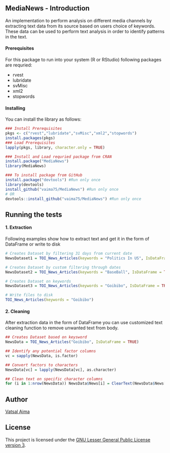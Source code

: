 ## MediaNews - Introduction
  
An implementation to perform analysis on different media channels by extracting text data from its source based on users choice of keywords. These data can be used to perform text analysis in order to identify patterns in the text.

#### Prerequisites

For this package to run into your system (R or RStudio) following packages are requried:

* rvest
* lubridate
* svMisc
* xml2
* stopwords

#### Installing

You can install the library as follows:

```r
### Install Prerequisites
pkgs <- c("rvest","lubridate","svMisc","xml2","stopwords")
install.packages(pkgs)
### Load Prerequisites
lapply(pkgs, library, character.only = TRUE)

### Install and Load requried package from CRAN
install.package("MediaNews")
library(MediaNews)

### To install package from GitHub
install.package("devtools") #Run only once
library(devtools)
install_github("vaima75/MediaNews") #Run only once
# OR
devtools::install_github("vaima75/MediaNews") #Run only once

```

## Running the tests

#### 1. Extraction

Following examples show how to extract text and get it in the form of DataFrame or write to disk

``` r
# Creates Dataset by filtering 31 days from current date
NewsDataset1 = TOI_News_Articles(keywords = "Politics In US", IsDataFrame = TRUE, IsDate = TRUE, start_date = Sys.Date()- 31, end_date = Sys.Date())

# Creates Dataset by custom filtering through dates
NewsDataset2 = TOI_News_Articles(keywords = "BaseBall", IsDataFrame = TRUE, IsDate = TRUE, start_date = "2019-09-20", end_date = "2019-10-20")

# Creates Dataset on keywords
NewsDataset3 = TOI_News_Articles(keywords = "Goibibo", IsDataFrame = TRUE)

# Write files to disk
TOI_News_Articles(keywords = "Goibibo")
```

#### 2. Cleaning

After extraction data in the form of DataFrame you can use customized text cleaning function to remove unwanted text from body.

```r
## Creates Dataset based on keysword 
NewsData = TOI_News_Articles("Goibibo", IsDataFrame = TRUE)

## Identify any potential factor columns
vc = sapply(NewsData, is.factor)

## Convert factors to characters
NewsData[vc] = lapply(NewsData[vc], as.character)

## Clean text on specific character columns
for (i in 1:nrow(NewsData)) NewsData$News[i] = ClearText(NewsData$News[i])

```
## Author
[Vatsal Aima](https://vaima75.github.io/)

## License

This project is licensed under the [GNU Lesser General Public License version 3](https://github.com/vaima75/MediaNews/blob/master/LICENSE).
